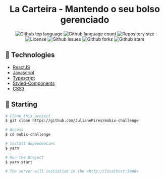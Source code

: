 <div align="center" id="top"> 
  &#xa0;
</div>

<h1 align="center">La Carteira - Mantendo o seu bolso gerenciado</h1>

<p align="center">
  <img alt="Github top language" src="https://img.shields.io/github/languages/top/JulianePires/lacarteira?color=33CC95">

  <img alt="Github language count" src="https://img.shields.io/github/languages/count/JulianePires/lacarteira?color=33CC95">

  <img alt="Repository size" src="https://img.shields.io/github/repo-size/JulianePires/lacarteira?color=33CC95">

  <img alt="License" src="https://img.shields.io/github/license/JulianePires/lacarteira?color=33CC95">

  <img alt="Github issues" src="https://img.shields.io/github/issues/JulianePires/lacarteira?color=33CC95" />

  <img alt="Github forks" src="https://img.shields.io/github/forks/JulianePires/lacarteira?color=33CC95" />

  <img alt="Github stars" src="https://img.shields.io/github/stars/JulianePires/lacarteira?color=33CC95" />
</p>

## :rocket: Technologies ##

- [ReactJS](https://pt-br.reactjs.org/)
- [Javascript](https://developer.mozilla.org/pt-BR/docs/Web/JavaScript)
- [Typescript](https://www.typescriptlang.org/)
- [Styled-Components](https://styled-components.com/)
- [CSS3](https://www.w3schools.com/css/)

## :checkered_flag: Starting ##

```bash
# Clone this project
$ git clone https://github.com/JulianePires/mobix-challenge

# Access
$ cd mobix-challenge

# Install dependencies
$ yarn

# Run the project
$ yarn start

# The server will initialize in the <http://localhost:3000>
```